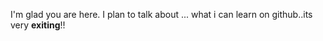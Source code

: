 

I'm glad you are here. I plan to talk about ...
what i can learn on github..its very **exiting**!!
